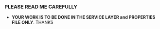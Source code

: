 ### PLEASE READ ME CAREFULLY

- **YOUR WORK IS TO BE DONE IN THE SERVICE LAYER and PROPERTIES FILE ONLY**. THANKS
